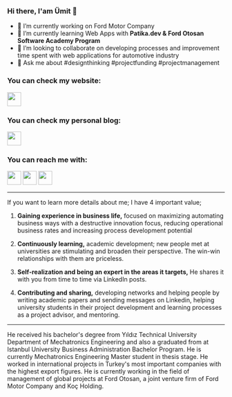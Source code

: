 ### Hi there, I'am Ümit 👋

- 🔭 I’m currently working on Ford Motor Company
- 🌱 I’m currently learning Web Apps with **Patika.dev & Ford Otosan Software Academy Program**
- 👯 I’m looking to collaborate on developing processes and improvement time spent with web applications for automotive industry
- 💬 Ask me about #designthinking #projectfunding #projectmanagement

### You can check my website:

<a href="https://dardeh.com/"><img height="32" width="32" src="https://cdn.simpleicons.org/web" /></a>

### You can check my personal blog:

<a href="https://umitdardeh.medium.com/"><img height="32" width="32" src="https://cdn.simpleicons.org/medium" /></a>

### You can reach me with:

<a href="https://linkedin.com/in/umitdardeh/"><img height="32" width="32" src="https://cdn.simpleicons.org/linkedin" /></a>
<a href="https://instagram.com/umitdardeh/"><img height="32" width="32" src="https://cdn.simpleicons.org/instagram" /></a>
<a href="umitdardeh@gmail.com"><img height="32" width="32" src="https://cdn.simpleicons.org/gmail" /></a>

* * * *

If you want to learn more details about me; I have 4 important value;

1. **Gaining experience in business life,** focused on maximizing automating business ways with a destructive innovation focus, reducing operational business rates and increasing process development potential

2. **Continuously learning,** academic development; new people met at universities are stimulating and broaden their perspective. The win-win relationships with them are priceless.

3. **Self-realization and being an expert in the areas it targets,** He shares it with you from time to time via LinkedIn posts.

4. **Contributing and sharing,** developing networks and helping people by writing academic papers and sending messages on Linkedin, helping university students in their project development and learning processes as a project advisor, and mentoring.

* * * *

He received his bachelor's degree from Yıldız Technical University Department of Mechatronics Engineering and also a graduated from at Istanbul University Business Administration Bachelor Program. He is currently Mechatronics Engineering Master student in thesis stage. He worked in international projects in Turkey's most important companies with the highest export figures. He is currently working in the field of management of global projects at Ford Otosan, a joint venture firm of Ford Motor Company and Koç Holding.


